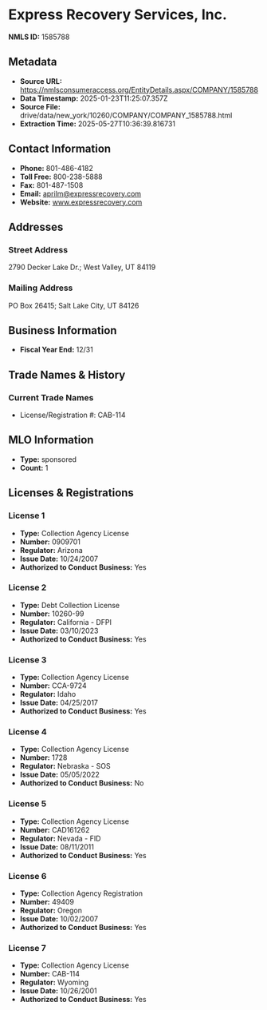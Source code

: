 # Express Recovery Services, Inc.

**NMLS ID:** 1585788

## Metadata
- **Source URL:** https://nmlsconsumeraccess.org/EntityDetails.aspx/COMPANY/1585788
- **Data Timestamp:** 2025-01-23T11:25:07.357Z
- **Source File:** drive/data/new_york/10260/COMPANY/COMPANY_1585788.html
- **Extraction Time:** 2025-05-27T10:36:39.816731

## Contact Information
- **Phone:** 801-486-4182
- **Toll Free:** 800-238-5888
- **Fax:** 801-487-1508
- **Email:** aprilm@expressrecovery.com
- **Website:** www.expressrecovery.com

## Addresses
### Street Address
2790 Decker Lake Dr.; West Valley, UT 84119

### Mailing Address
PO Box 26415; Salt Lake City, UT 84126

## Business Information
- **Fiscal Year End:** 12/31

## Trade Names & History
### Current Trade Names
- License/Registration #: CAB-114

## MLO Information
- **Type:** sponsored
- **Count:** 1

## Licenses & Registrations

### License 1
- **Type:** Collection Agency License
- **Number:** 0909701
- **Regulator:** Arizona
- **Issue Date:** 10/24/2007
- **Authorized to Conduct Business:** Yes

### License 2
- **Type:** Debt Collection License
- **Number:** 10260-99
- **Regulator:** California - DFPI
- **Issue Date:** 03/10/2023
- **Authorized to Conduct Business:** Yes

### License 3
- **Type:** Collection Agency License
- **Number:** CCA-9724
- **Regulator:** Idaho
- **Issue Date:** 04/25/2017
- **Authorized to Conduct Business:** Yes

### License 4
- **Type:** Collection Agency License
- **Number:** 1728
- **Regulator:** Nebraska - SOS
- **Issue Date:** 05/05/2022
- **Authorized to Conduct Business:** No

### License 5
- **Type:** Collection Agency License
- **Number:** CAD161262
- **Regulator:** Nevada - FID
- **Issue Date:** 08/11/2011
- **Authorized to Conduct Business:** Yes

### License 6
- **Type:** Collection Agency Registration
- **Number:** 49409
- **Regulator:** Oregon
- **Issue Date:** 10/02/2007
- **Authorized to Conduct Business:** Yes

### License 7
- **Type:** Collection Agency License
- **Number:** CAB-114
- **Regulator:** Wyoming
- **Issue Date:** 10/26/2001
- **Authorized to Conduct Business:** Yes
